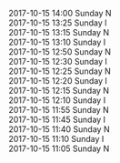2017-10-15 14:00 Sunday  N  
2017-10-15 13:25 Sunday  I  
2017-10-15 13:15 Sunday  N  
2017-10-15 13:10 Sunday  I  
2017-10-15 12:50 Sunday  N  
2017-10-15 12:30 Sunday  I  
2017-10-15 12:25 Sunday  N  
2017-10-15 12:20 Sunday  I  
2017-10-15 12:15 Sunday  N  
2017-10-15 12:10 Sunday  I  
2017-10-15 11:55 Sunday  N  
2017-10-15 11:45 Sunday  I  
2017-10-15 11:40 Sunday  N  
2017-10-15 11:10 Sunday  I  
2017-10-15 11:05 Sunday  N  
